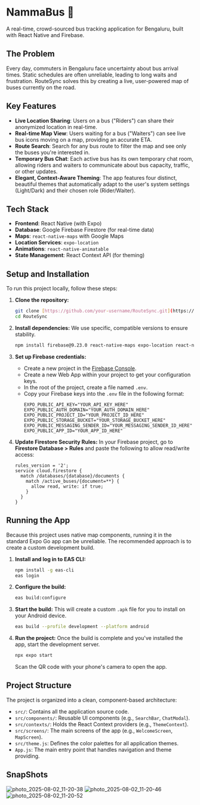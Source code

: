 # NammaBus 🚌

A real-time, crowd-sourced bus tracking application for Bengaluru, built with React Native and Firebase.

## The Problem

Every day, commuters in Bengaluru face uncertainty about bus arrival times. Static schedules are often unreliable, leading to long waits and frustration. RouteSync solves this by creating a live, user-powered map of buses currently on the road.

## Key Features

* **Live Location Sharing**: Users on a bus ("Riders") can share their anonymized location in real-time.
* **Real-time Map View**: Users waiting for a bus ("Waiters") can see live bus icons moving on a map, providing an accurate ETA.
* **Route Search**: Search for any bus route to filter the map and see only the buses you're interested in.
* **Temporary Bus Chat**: Each active bus has its own temporary chat room, allowing riders and waiters to communicate about bus capacity, traffic, or other updates.
* **Elegant, Context-Aware Theming**: The app features four distinct, beautiful themes that automatically adapt to the user's system settings (Light/Dark) and their chosen role (Rider/Waiter).

## Tech Stack

* **Frontend**: React Native (with Expo)
* **Database**: Google Firebase Firestore (for real-time data)
* **Maps**: `react-native-maps` with Google Maps
* **Location Services**: `expo-location`
* **Animations**: `react-native-animatable`
* **State Management**: React Context API (for theming)

## Setup and Installation

To run this project locally, follow these steps:

1.  **Clone the repository:**
    ```bash
    git clone [https://github.com/your-username/RouteSync.git](https://github.com/your-username/RouteSync.git)
    cd RouteSync
    ```

2.  **Install dependencies:** We use specific, compatible versions to ensure stability.
    ```bash
    npm install firebase@9.23.0 react-native-maps expo-location react-native-animatable idb@7
    ```

3.  **Set up Firebase credentials:**
    * Create a new project in the [Firebase Console](https://console.firebase.google.com/).
    * Create a new Web App within your project to get your configuration keys.
    * In the root of the project, create a file named `.env`.
    * Copy your Firebase keys into the `.env` file in the following format:
        ```
        EXPO_PUBLIC_API_KEY="YOUR_API_KEY_HERE"
        EXPO_PUBLIC_AUTH_DOMAIN="YOUR_AUTH_DOMAIN_HERE"
        EXPO_PUBLIC_PROJECT_ID="YOUR_PROJECT_ID_HERE"
        EXPO_PUBLIC_STORAGE_BUCKET="YOUR_STORAGE_BUCKET_HERE"
        EXPO_PUBLIC_MESSAGING_SENDER_ID="YOUR_MESSAGING_SENDER_ID_HERE"
        EXPO_PUBLIC_APP_ID="YOUR_APP_ID_HERE"
        ```

4.  **Update Firestore Security Rules:** In your Firebase project, go to **Firestore Database > Rules** and paste the following to allow read/write access:
    ```
    rules_version = '2';
    service cloud.firestore {
      match /databases/{database}/documents {
        match /active_buses/{document=**} {
          allow read, write: if true;
        }
      }
    }
    ```

## Running the App

Because this project uses native map components, running it in the standard Expo Go app can be unreliable. The recommended approach is to create a custom development build.

1.  **Install and log in to EAS CLI:**
    ```bash
    npm install -g eas-cli
    eas login
    ```

2.  **Configure the build:**
    ```bash
    eas build:configure
    ```

3.  **Start the build:** This will create a custom `.apk` file for you to install on your Android device.
    ```bash
    eas build --profile development --platform android
    ```

4.  **Run the project:** Once the build is complete and you've installed the app, start the development server.
    ```bash
    npx expo start
    ```
    Scan the QR code with your phone's camera to open the app.

## Project Structure

The project is organized into a clean, component-based architecture:

* `src/`: Contains all the application source code.
* `src/components/`: Reusable UI components (e.g., `SearchBar`, `ChatModal`).
* `src/contexts/`: Holds the React Context providers (e.g., `ThemeContext`).
* `src/screens/`: The main screens of the app (e.g., `WelcomeScreen`, `MapScreen`).
* `src/theme.js`: Defines the color palettes for all application themes.
* `App.js`: The main entry point that handles navigation and theme providing.
## SnapShots
![photo_2025-08-02_11-20-38](https://github.com/user-attachments/assets/2f2c3f93-95d9-4182-8255-e99128416908)
![photo_2025-08-02_11-20-46](https://github.com/user-attachments/assets/6265d816-62b4-4ab3-82d9-c8562340c7e6)
![photo_2025-08-02_11-20-52](https://github.com/user-attachments/assets/7621f467-39f2-4422-9204-f6c9d385206d)



